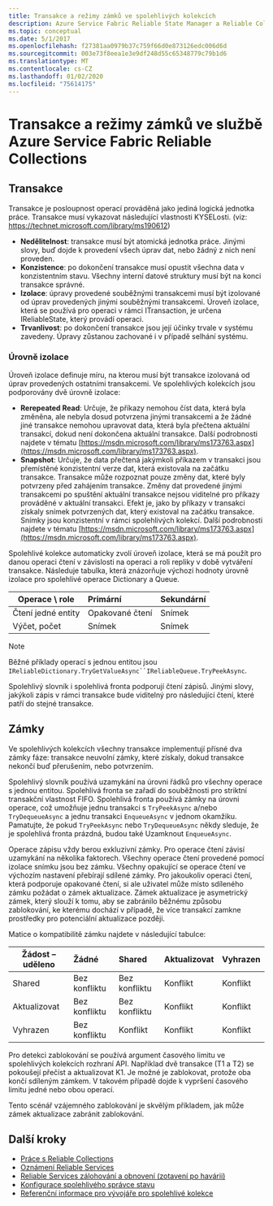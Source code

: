 ```yaml
---
title: Transakce a režimy zámků ve spolehlivých kolekcích
description: Azure Service Fabric Reliable State Manager a Reliable Collections – transakce a uzamykání.
ms.topic: conceptual
ms.date: 5/1/2017
ms.openlocfilehash: f27381aa0979b37c759f66d0e873126edc006d6d
ms.sourcegitcommit: 003e73f8eea1e3e9df248d55c65348779c79b1d6
ms.translationtype: MT
ms.contentlocale: cs-CZ
ms.lasthandoff: 01/02/2020
ms.locfileid: "75614175"
---
```

# <a name="transactions-and-lock-modes-in-azure-service-fabric-reliable-collections"></a>Transakce a režimy zámků ve službě Azure Service Fabric Reliable Collections

## <a name="transaction"></a>Transakce
Transakce je posloupnost operací prováděná jako jediná logická jednotka práce.
Transakce musí vykazovat následující vlastnosti KYSELosti. (viz: https://technet.microsoft.com/library/ms190612)
* **Nedělitelnost**: transakce musí být atomická jednotka práce. Jinými slovy, buď dojde k provedení všech úprav dat, nebo žádný z nich není proveden.
* **Konzistence**: po dokončení transakce musí opustit všechna data v konzistentním stavu. Všechny interní datové struktury musí být na konci transakce správné.
* **Izolace**: úpravy provedené souběžnými transakcemi musí být izolované od úprav provedených jinými souběžnými transakcemi. Úroveň izolace, která se používá pro operaci v rámci ITransaction, je určena IReliableState, který provádí operaci.
* **Trvanlivost**: po dokončení transakce jsou její účinky trvale v systému zavedeny. Úpravy zůstanou zachované i v případě selhání systému.

### <a name="isolation-levels"></a>Úrovně izolace
Úroveň izolace definuje míru, na kterou musí být transakce izolovaná od úprav provedených ostatními transakcemi.
Ve spolehlivých kolekcích jsou podporovány dvě úrovně izolace:

* **Rerepeated Read**: Určuje, že příkazy nemohou číst data, která byla změněna, ale nebyla dosud potvrzena jinými transakcemi a že žádné jiné transakce nemohou upravovat data, která byla přečtena aktuální transakcí, dokud není dokončena aktuální transakce. Další podrobnosti najdete v tématu [https://msdn.microsoft.com/library/ms173763.aspx](https://msdn.microsoft.com/library/ms173763.aspx).
* **Snapshot**: Určuje, že data přečtená jakýmkoli příkazem v transakci jsou přemístěné konzistentní verze dat, která existovala na začátku transakce.
  Transakce může rozpoznat pouze změny dat, které byly potvrzeny před zahájením transakce.
  Změny dat provedené jinými transakcemi po spuštění aktuální transakce nejsou viditelné pro příkazy prováděné v aktuální transakci.
  Efekt je, jako by příkazy v transakci získaly snímek potvrzených dat, který existoval na začátku transakce.
  Snímky jsou konzistentní v rámci spolehlivých kolekcí.
  Další podrobnosti najdete v tématu [https://msdn.microsoft.com/library/ms173763.aspx](https://msdn.microsoft.com/library/ms173763.aspx).

Spolehlivé kolekce automaticky zvolí úroveň izolace, která se má použít pro danou operaci čtení v závislosti na operaci a roli repliky v době vytváření transakce.
Následuje tabulka, která znázorňuje výchozí hodnoty úrovně izolace pro spolehlivé operace Dictionary a Queue.

| Operace \ role | Primární | Sekundární |
| --- |:--- |:--- |
| Čtení jedné entity |Opakované čtení |Snímek |
| Výčet, počet |Snímek |Snímek |

> [!NOTE]
> Běžné příklady operací s jednou entitou jsou `IReliableDictionary.TryGetValueAsync``IReliableQueue.TryPeekAsync`.
> 

Spolehlivý slovník i spolehlivá fronta podporují čtení zápisů.
Jinými slovy, jakýkoli zápis v rámci transakce bude viditelný pro následující čtení, které patří do stejné transakce.

## <a name="locks"></a>Zámky
Ve spolehlivých kolekcích všechny transakce implementují přísné dva zámky fáze: transakce neuvolní zámky, které získaly, dokud transakce nekončí buď přerušením, nebo potvrzením.

Spolehlivý slovník používá uzamykání na úrovni řádků pro všechny operace s jednou entitou.
Spolehlivá fronta se zařadí do souběžnosti pro striktní transakční vlastnost FIFO.
Spolehlivá fronta používá zámky na úrovni operace, což umožňuje jednu transakci s `TryPeekAsync` a/nebo `TryDequeueAsync` a jednu transakci `EnqueueAsync` v jednom okamžiku.
Pamatujte, že pokud `TryPeekAsync` nebo `TryDequeueAsync` někdy sleduje, že je spolehlivá fronta prázdná, budou také Uzamknout `EnqueueAsync`.

Operace zápisu vždy berou exkluzivní zámky.
Pro operace čtení závisí uzamykání na několika faktorech.
Všechny operace čtení provedené pomocí izolace snímku jsou bez zámku.
Všechny opakující se operace čtení ve výchozím nastavení přebírají sdílené zámky.
Pro jakoukoliv operaci čtení, která podporuje opakované čtení, si ale uživatel může místo sdíleného zámku požádat o zámek aktualizace.
Zámek aktualizace je asymetrický zámek, který slouží k tomu, aby se zabránilo běžnému způsobu zablokování, ke kterému dochází v případě, že více transakcí zamkne prostředky pro potenciální aktualizace později.

Matice o kompatibilitě zámku najdete v následující tabulce:

| Žádost – uděleno | Žádné | Shared | Aktualizovat | Vyhrazen |
| --- |:--- |:--- |:--- |:--- |
| Shared |Bez konfliktu |Bez konfliktu |Konflikt |Konflikt |
| Aktualizovat |Bez konfliktu |Bez konfliktu |Konflikt |Konflikt |
| Vyhrazen |Bez konfliktu |Konflikt |Konflikt |Konflikt |

Pro detekci zablokování se používá argument časového limitu ve spolehlivých kolekcích rozhraní API.
Například dvě transakce (T1 a T2) se pokoušejí přečíst a aktualizovat K1.
Je možné je zablokovat, protože oba končí sdíleným zámkem.
V takovém případě dojde k vypršení časového limitu jedné nebo obou operací.

Tento scénář vzájemného zablokování je skvělým příkladem, jak může zámek aktualizace zabránit zablokování.

## <a name="next-steps"></a>Další kroky
* [Práce s Reliable Collections](service-fabric-work-with-reliable-collections.md)
* [Oznámení Reliable Services](service-fabric-reliable-services-notifications.md)
* [Reliable Services zálohování a obnovení (zotavení po havárii)](service-fabric-reliable-services-backup-restore.md)
* [Konfigurace spolehlivého správce stavu](service-fabric-reliable-services-configuration.md)
* [Referenční informace pro vývojáře pro spolehlivé kolekce](https://msdn.microsoft.com/library/azure/microsoft.servicefabric.data.collections.aspx)

